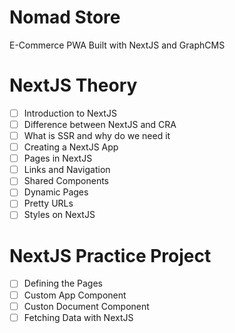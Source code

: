# Nomad Store

E-Commerce PWA Built with NextJS and GraphCMS

# NextJS Theory

- [ ] Introduction to NextJS
- [ ] Difference between NextJS and CRA
- [ ] What is SSR and why do we need it
- [ ] Creating a NextJS App
- [ ] Pages in NextJS
- [ ] Links and Navigation
- [ ] Shared Components
- [ ] Dynamic Pages
- [ ] Pretty URLs
- [ ] Styles on NextJS

# NextJS Practice Project

- [ ] Defining the Pages
- [ ] Custom App Component
- [ ] Custon Document Component
- [ ] Fetching Data with NextJS